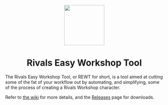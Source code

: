 <p align="center">
  <img width="128" height="128" src="https://github.com/wu4/rivals-easy-workshop-tool/raw/master/rewt.png">
  <h1 align="center">Rivals Easy Workshop Tool</h1>
</p>

The Rivals Easy Workshop Tool, or REWT for short, is a tool aimed at cutting some of the fat of your workflow out by automating, and simplifying, some of the process of creating a Rivals Workshop character.


Refer to [the wiki](https://github.com/wu4/rivals-easy-workshop-tool/wiki) for more details, and the [Releases](https://github.com/wu4/rivals-easy-workshop-tool/releases) page for downloads.
